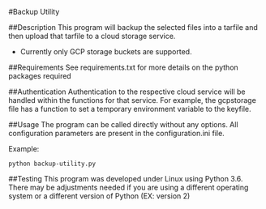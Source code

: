 #Backup Utility

##Description
This program will backup the selected files into a tarfile and then upload that tarfile to a cloud storage service.

* Currently only GCP storage buckets are supported.

##Requirements
See requirements.txt for more details on the python packages required

##Authentication
Authentication to the respective cloud service will be handled within the functions for that service. For example, the gcpstorage file has a function to set a temporary environment variable to the keyfile.

##Usage
The program can be called directly without any options. All configuration parameters are present in the configuration.ini file.

Example:
~~~~
python backup-utility.py

~~~~

##Testing
This program was developed under Linux using Python 3.6. There may be adjustments needed if you are using a different operating system or a different version of Python (EX: version 2)